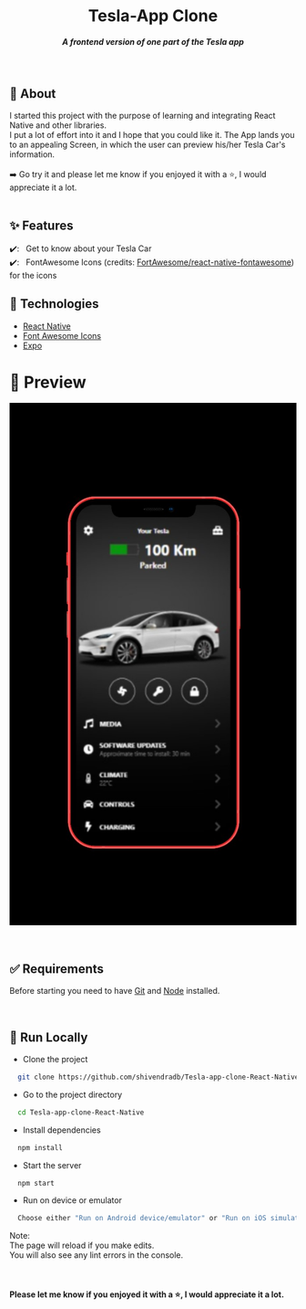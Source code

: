 <h1 align="center">Tesla-App Clone</h1>
<h5 align="center">A frontend version of one part of the Tesla app</h5>

<br/>

## 🎯 About

I started this project with the purpose of learning and integrating React Native and other libraries. <br/>
I put a lot of effort into it and I hope that you could like it.
The App lands you to an appealing Screen, in which the user can preview his/her Tesla Car's information.
<br/><br/>
➡️ Go try it and please let me know if you enjoyed it with a ⭐️, I would appreciate it a lot.
<br/>
<br/>

## ✨ Features

✔️: &nbsp;&nbsp;Get to know about your Tesla Car<br />
✔️: &nbsp;&nbsp;FontAwesome Icons (credits: [FortAwesome/react-native-fontawesome](https://github.com/FortAwesome/react-native-fontawesome)) for the icons
<br />

## 🚀 Technologies

- [React Native](https://reactnative.dev/)
- [Font Awesome Icons](https://fontawesome.com/v5.15/how-to-use/on-the-web/using-with/react-native)
- [Expo](https://expo.dev/)
  <br/>

# 📸 Preview

![Screenshot of Tesla App](./assets/app-mockup.jpeg)
<br/>

<br/>

## ✅ Requirements

Before starting you need to have [Git](https://git-scm.com) and [Node](https://nodejs.org/en/) installed.

<br/>

## 🔗 Run Locally

- Clone the project

```bash
  git clone https://github.com/shivendradb/Tesla-app-clone-React-Native.git
```

- Go to the project directory

```bash
  cd Tesla-app-clone-React-Native
```

- Install dependencies

```bash
  npm install
```

- Start the server

```bash
  npm start
```
- Run on device or emulator
```bash
  Choose either "Run on Android device/emulator" or "Run on iOS simulator" as per your environment.
```

Note: <br/>
The page will reload if you make edits. <br/>
You will also see any lint errors in the console.

<br/>

#### **Please let me know if you enjoyed it with a ⭐️, I would appreciate it a lot.**
